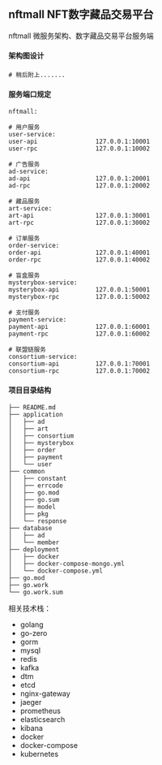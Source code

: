 ## nftmall NFT数字藏品交易平台

nftmall 微服务架构、数字藏品交易平台服务端

#### 架构图设计

```
# 稍后附上.......

```


#### 服务端口规定

```
nftmall:

# 用户服务
user-service:
user-api           		127.0.0.1:10001
user-rpc           		127.0.0.1:10002

# 广告服务
ad-service:
ad-api             		127.0.0.1:20001
ad-rpc             		127.0.0.1:20002

# 藏品服务
art-service:
art-api            		127.0.0.1:30001
art-rpc            		127.0.0.1:30002

# 订单服务
order-service:
order-api          		127.0.0.1:40001
order-rpc          		127.0.0.1:40002

# 盲盒服务
mysterybox-service:
mysterybox-api     		127.0.0.1:50001
mysterybox-rpc     		127.0.0.1:50002

# 支付服务
payment-service:
payment-api        		127.0.0.1:60001
payment-rpc        		127.0.0.1:60002

# 联盟链服务
consortium-service:
consortium-api     		127.0.0.1:70001
consortium-rpc     		127.0.0.1:70002
```

#### 项目目录结构

```
├── README.md
├── application
│   ├── ad
│   ├── art
│   ├── consortium
│   ├── mysterybox
│   ├── order
│   ├── payment
│   └── user
├── common
│   ├── constant
│   ├── errcode
│   ├── go.mod
│   ├── go.sum
│   ├── model
│   ├── pkg
│   └── response
├── database
│   ├── ad
│   └── member
├── deployment
│   ├── docker
│   ├── docker-compose-mongo.yml
│   └── docker-compose.yml
├── go.mod
├── go.work
└── go.work.sum

```

相关技术栈：
- golang
- go-zero
- gorm
- mysql
- redis
- kafka
- dtm
- etcd
- nginx-gateway
- jaeger
- prometheus
- elasticsearch
- kibana
- docker
- docker-compose
- kubernetes
